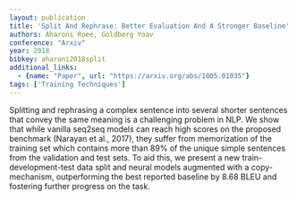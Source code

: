 ```yaml
---
layout: publication
title: 'Split And Rephrase: Better Evaluation And A Stronger Baseline'
authors: Aharoni Roee, Goldberg Yoav
conference: "Arxiv"
year: 2018
bibkey: aharoni2018split
additional_links:
  - {name: "Paper", url: "https://arxiv.org/abs/1805.01035"}
tags: ['Training Techniques']
---
```

Splitting and rephrasing a complex sentence into several shorter sentences
that convey the same meaning is a challenging problem in NLP. We show that
while vanilla seq2seq models can reach high scores on the proposed benchmark
(Narayan et al., 2017), they suffer from memorization of the training set which
contains more than 89% of the unique simple sentences from the validation and
test sets. To aid this, we present a new train-development-test data split and
neural models augmented with a copy-mechanism, outperforming the best reported
baseline by 8.68 BLEU and fostering further progress on the task.
